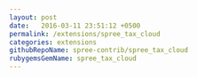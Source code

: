 ```yaml
---
layout: post
date:   2016-03-11 23:51:12 +0500
permalink: /extensions/spree_tax_cloud
categories: extensions
githubRepoName: spree-contrib/spree_tax_cloud
rubygemsGemName: spree_tax_cloud
---
```

